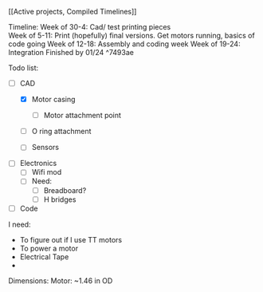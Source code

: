 [[Active projects, Compiled Timelines]]

Timeline: 
	Week of 30-4: Cad/ test printing pieces 	
	Week of 5-11: Print (hopefully) final versions. Get motors running, basics of code going
	Week of 12-18: Assembly and coding week
	Week of 19-24: Integration 
	Finished by 01/24 ^7493ae

Todo list:
- [ ] CAD 
	- [x] Motor casing
		- [ ] Motor attachment point 
	- [ ] O ring attachment
	- [ ] Sensors


- [ ] Electronics
	- [ ] Wifi mod
	- [ ] Need:
		- [ ] Breadboard?
		- [ ] H bridges
- [ ] Code

I need:
- To figure out if I use TT motors
- To power a motor
- Electrical Tape
- 


Dimensions:
	Motor: 
		~1.46 in OD

